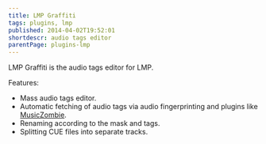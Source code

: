 ```yaml
---
title: LMP Graffiti
tags: plugins, lmp
published: 2014-04-02T19:52:01
shortdescr: audio tags editor
parentPage: plugins-lmp
---
```


LMP Graffiti is the audio tags editor for LMP.

Features:

- Mass audio tags editor.
- Automatic fetching of audio tags via audio fingerprinting and
  plugins like [MusicZombie](/plugins-musiczombie).
- Renaming according to the mask and tags.
- Splitting CUE files into separate tracks.
